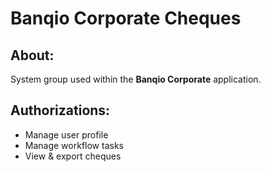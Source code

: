 # Banqio Corporate Cheques

## About:

System group used within the **Banqio Corporate** application.

## Authorizations:

- Manage user profile
- Manage workflow tasks
- View & export cheques